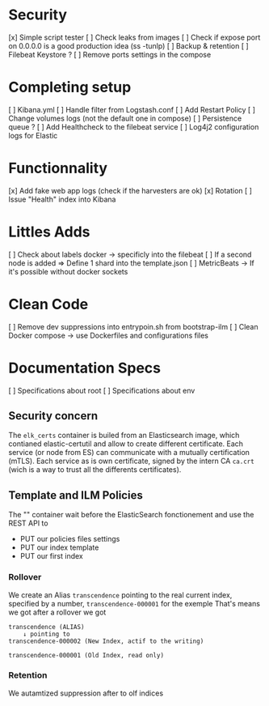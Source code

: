 # Security
[x] Simple script tester
[ ] Check leaks from images
[ ] Check if expose port on 0.0.0.0 is a good production idea (ss -tunlp)
[ ] Backup & retention
[ ] Filebeat Keystore ?
[ ] Remove ports settings in the compose


# Completing setup
[ ] Kibana.yml
[ ] Handle filter from Logstash.conf
[ ] Add Restart Policy
[ ] Change volumes logs (not the default one in compose)
[ ] Persistence queue ?
[ ] Add Healthcheck to the filebeat service
[ ] Log4j2 configuration logs for Elastic


# Functionnality
[x] Add fake web app logs (check if the harvesters are ok)
[x] Rotation
[ ] Issue "Health" index into Kibana


# Littles Adds
[ ] Check about labels docker -> specificly into the filebeat
[ ] If a second node is added => Define 1 shard into the template.json
[ ] MetricBeats -> If it's possible without docker sockets


# Clean Code
[ ] Remove dev suppressions into entrypoin.sh from bootstrap-ilm
[ ] Clean Docker compose -> use Dockerfiles and configurations files 







# Documentation Specs
[ ] Specifications about root
[ ] Specifications about env



## Security concern

The `elk_certs` container is builed from an Elasticsearch image, which contianed elastic-certutil and allow to create different certificate.
Each service (or node from ES) can communicate with a mutually certification (mTLS). Each service as is own certificate, signed by the intern CA `ca.crt` (wich is a way to trust all the differents certificates).


## Template and ILM Policies

The "" container wait before the ElasticSearch fonctionement and use the REST API to
- PUT our policies files settings
- PUT our index template
- PUT our first index


### Rollover

We create an Alias `transcendence` pointing to the real current index, specified by a number, `transcendence-000001` for the exemple
That's means we got after a rollover we got
```
transcendence (ALIAS) 
    ↓ pointing to  
transcendence-000002 (New Index, actif to the writing)

transcendence-000001 (Old Index, read only)
```

### Retention

We autamtized suppression after to olf indices




